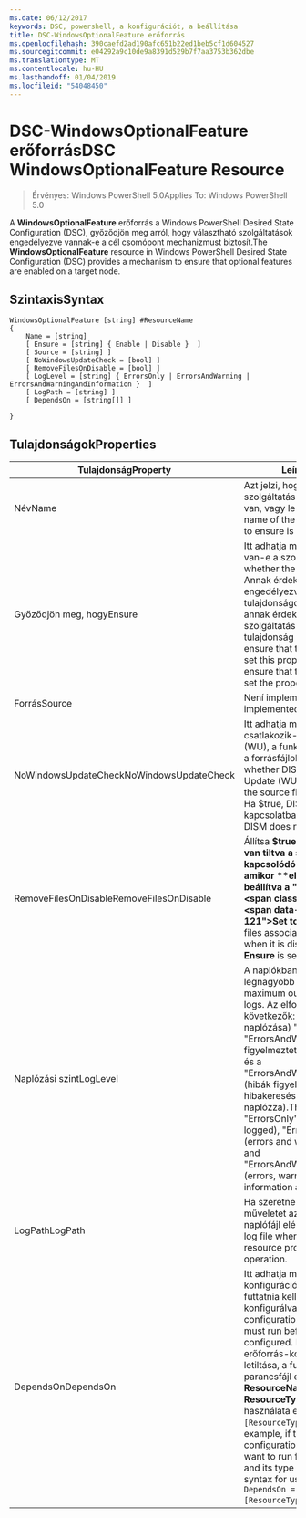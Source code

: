 ```yaml
---
ms.date: 06/12/2017
keywords: DSC, powershell, a konfigurációt, a beállítása
title: DSC-WindowsOptionalFeature erőforrás
ms.openlocfilehash: 390caefd2ad190afc651b22ed1beb5cf1d604527
ms.sourcegitcommit: e04292a9c10de9a8391d529b7f7aa3753b362dbe
ms.translationtype: MT
ms.contentlocale: hu-HU
ms.lasthandoff: 01/04/2019
ms.locfileid: "54048450"
---
```

# <a name="dsc-windowsoptionalfeature-resource"></a><span data-ttu-id="f890b-103">DSC-WindowsOptionalFeature erőforrás</span><span class="sxs-lookup"><span data-stu-id="f890b-103">DSC WindowsOptionalFeature Resource</span></span>

> <span data-ttu-id="f890b-104">Érvényes: Windows PowerShell 5.0</span><span class="sxs-lookup"><span data-stu-id="f890b-104">Applies To: Windows PowerShell 5.0</span></span>

<span data-ttu-id="f890b-105">A **WindowsOptionalFeature** erőforrás a Windows PowerShell Desired State Configuration (DSC), győződjön meg arról, hogy választható szolgáltatások engedélyezve vannak-e a cél csomópont mechanizmust biztosít.</span><span class="sxs-lookup"><span data-stu-id="f890b-105">The **WindowsOptionalFeature** resource in Windows PowerShell Desired State Configuration (DSC) provides a mechanism to ensure that optional features are enabled on a target node.</span></span>

## <a name="syntax"></a><span data-ttu-id="f890b-106">Szintaxis</span><span class="sxs-lookup"><span data-stu-id="f890b-106">Syntax</span></span>

```
WindowsOptionalFeature [string] #ResourceName
{
    Name = [string]
    [ Ensure = [string] { Enable | Disable }  ]
    [ Source = [string] ]
    [ NoWindowsUpdateCheck = [bool] ]
    [ RemoveFilesOnDisable = [bool] ]
    [ LogLevel = [string] { ErrorsOnly | ErrorsAndWarning | ErrorsAndWarningAndInformation }  ]
    [ LogPath = [string] ]
    [ DependsOn = [string[]] ]

}
```

## <a name="properties"></a><span data-ttu-id="f890b-107">Tulajdonságok</span><span class="sxs-lookup"><span data-stu-id="f890b-107">Properties</span></span>

|  <span data-ttu-id="f890b-108">Tulajdonság</span><span class="sxs-lookup"><span data-stu-id="f890b-108">Property</span></span>  |  <span data-ttu-id="f890b-109">Leírás</span><span class="sxs-lookup"><span data-stu-id="f890b-109">Description</span></span>   |
|---|---|
| <span data-ttu-id="f890b-110">Név</span><span class="sxs-lookup"><span data-stu-id="f890b-110">Name</span></span>| <span data-ttu-id="f890b-111">Azt jelzi, hogy azt szeretné, a szolgáltatás neve engedélyezve van, vagy le van tiltva.</span><span class="sxs-lookup"><span data-stu-id="f890b-111">Indicates the name of the feature that you want to ensure is enabled or disabled.</span></span>|
| <span data-ttu-id="f890b-112">Győződjön meg, hogy</span><span class="sxs-lookup"><span data-stu-id="f890b-112">Ensure</span></span>| <span data-ttu-id="f890b-113">Itt adhatja meg, hogy engedélyezve van-e a szolgáltatás.</span><span class="sxs-lookup"><span data-stu-id="f890b-113">Specifies whether the feature is enabled.</span></span> <span data-ttu-id="f890b-114">Annak érdekében, hogy a funkció engedélyezve van, állítsa be ezt a tulajdonságot az "Engedélyezés" annak érdekében, hogy a szolgáltatás le van tiltva, a tulajdonság értéke "Letiltás".</span><span class="sxs-lookup"><span data-stu-id="f890b-114">To ensure that the feature is enabled, set this property to "Enable" To ensure that the feature is disabled, set the property to "Disable".</span></span>|
| <span data-ttu-id="f890b-115">Forrás</span><span class="sxs-lookup"><span data-stu-id="f890b-115">Source</span></span>| <span data-ttu-id="f890b-116">Není implementována.</span><span class="sxs-lookup"><span data-stu-id="f890b-116">Not implemented.</span></span>|
| <span data-ttu-id="f890b-117">NoWindowsUpdateCheck</span><span class="sxs-lookup"><span data-stu-id="f890b-117">NoWindowsUpdateCheck</span></span>| <span data-ttu-id="f890b-118">Itt adhatja meg, e DISM csatlakozik-e a Windows Update (WU), a funkció engedélyezéséhez a forrásfájlok keresésekor.</span><span class="sxs-lookup"><span data-stu-id="f890b-118">Specifies whether DISM contacts Windows Update (WU) when searching for the source files to enable a feature.</span></span> <span data-ttu-id="f890b-119">Ha $true, DISM nem lép kapcsolatba a WU-hoz.</span><span class="sxs-lookup"><span data-stu-id="f890b-119">If $true, DISM does not contact WU.</span></span>|
| <span data-ttu-id="f890b-120">RemoveFilesOnDisable</span><span class="sxs-lookup"><span data-stu-id="f890b-120">RemoveFilesOnDisable</span></span>| <span data-ttu-id="f890b-121">Állítsa **$true** eltávolítja, ha le van tiltva a szolgáltatás kapcsolódó fájlok (azt jelenti, amikor **ellenőrizze, hogy** van beállítva a "Hiányzó").</span><span class="sxs-lookup"><span data-stu-id="f890b-121">Set to **$true** to remove all files associated with the feature when it is disabled (that is, when **Ensure** is set to "Absent").</span></span>|
| <span data-ttu-id="f890b-122">Naplózási szint</span><span class="sxs-lookup"><span data-stu-id="f890b-122">LogLevel</span></span>| <span data-ttu-id="f890b-123">A naplókban megjelenő legnagyobb kimeneti szintet.</span><span class="sxs-lookup"><span data-stu-id="f890b-123">The maximum output level shown in the logs.</span></span> <span data-ttu-id="f890b-124">Az elfogadott értékek a következők: (Csak a hibák naplózása) "ErrorsOnly", "ErrorsAndWarning" (hibák és figyelmeztetések naplózása van), és a "ErrorsAndWarningAndInformation" (hibák figyelmeztetések és hibakeresési információkat naplózza).</span><span class="sxs-lookup"><span data-stu-id="f890b-124">The accepted values are: "ErrorsOnly" (only errors are logged), "ErrorsAndWarning" (errors and warnings are logged), and "ErrorsAndWarningAndInformation" (errors, warnings, and debug information are logged).</span></span>|
| <span data-ttu-id="f890b-125">LogPath</span><span class="sxs-lookup"><span data-stu-id="f890b-125">LogPath</span></span>| <span data-ttu-id="f890b-126">Ha szeretne bejelentkezni a műveletet az erőforrás-szolgáltató naplófájl elérési útja.</span><span class="sxs-lookup"><span data-stu-id="f890b-126">The path to a log file where you want the resource provider to log the operation.</span></span>|
| <span data-ttu-id="f890b-127">DependsOn</span><span class="sxs-lookup"><span data-stu-id="f890b-127">DependsOn</span></span>| <span data-ttu-id="f890b-128">Itt adhatja meg, hogy a konfigurációt egy másik erőforrás futtatnia kell, mielőtt az erőforrás konfigurálva van.</span><span class="sxs-lookup"><span data-stu-id="f890b-128">Specifies that the configuration of another resource must run before this resource is configured.</span></span> <span data-ttu-id="f890b-129">Például, ha az erőforrás-konfiguráció azonosítója letiltása, a futtatni kívánt parancsfájl először van __ResourceName__ és a típusa __ResourceType__, ez a tulajdonság használata esetén `DependsOn = "[ResourceType]ResourceName"`.</span><span class="sxs-lookup"><span data-stu-id="f890b-129">For example, if the ID of the resource configuration script block that you want to run first is __ResourceName__ and its type is __ResourceType__, the syntax for using this property is `DependsOn = "[ResourceType]ResourceName"`.</span></span>|